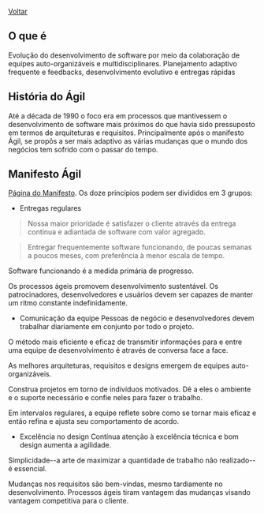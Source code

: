 [Voltar](../index.md)

## O que é
Evolução do desenvolvimento de software por meio da colaboração de equipes auto-organizáveis e multidisciplinares.
Planejamento adaptivo frequente e feedbacks, desenvolvimento evolutivo e entregas rápidas

## História do Ágil
Até a década de 1990 o foco era em processos que mantivessem o desenvolvimento de software mais próximos do que havia sido pressuposto em termos de arquiteturas e requisitos. Principalmente após o manifesto Ágil, se propôs a ser mais adaptivo as várias mudanças que o mundo dos negócios tem sofrido com o passar do tempo.

## Manifesto Ágil
[Página do Manifesto](http://agilemanifesto.org/iso/ptbr/manifesto.html).
Os doze princípios podem ser divididos em 3 grupos:
- Entregas regulares
> Nossa maior prioridade é satisfazer o cliente através da entrega contínua e adiantada de software com valor agregado.

> Entregar frequentemente software funcionando, de poucas semanas a poucos meses, com preferência à menor escala de tempo.

Software funcionando é a medida primária de progresso.

Os processos ágeis promovem desenvolvimento
sustentável. Os patrocinadores, desenvolvedores e
usuários devem ser capazes de manter um ritmo
constante indefinidamente.

- Comunicação da equipe
Pessoas de negócio e desenvolvedores devem trabalhar
diariamente em conjunto por todo o projeto.

O método mais eficiente e eficaz de transmitir
informações para e entre uma equipe de desenvolvimento
é através de conversa face a face.

As melhores arquiteturas, requisitos e designs
emergem de equipes auto-organizáveis.

Construa projetos em torno de indivíduos motivados.
Dê a eles o ambiente e o suporte necessário
e confie neles para fazer o trabalho.

Em intervalos regulares, a equipe reflete sobre como
se tornar mais eficaz e então refina e ajusta seu
comportamento de acordo.

- Excelência no design
Contínua atenção à excelência técnica e bom design
aumenta a agilidade.

Simplicidade--a arte de maximizar a quantidade de
trabalho não realizado--é essencial.

Mudanças nos requisitos são bem-vindas,
mesmo tardiamente no desenvolvimento.
Processos ágeis tiram vantagem das
mudanças visando vantagem competitiva para o cliente.



